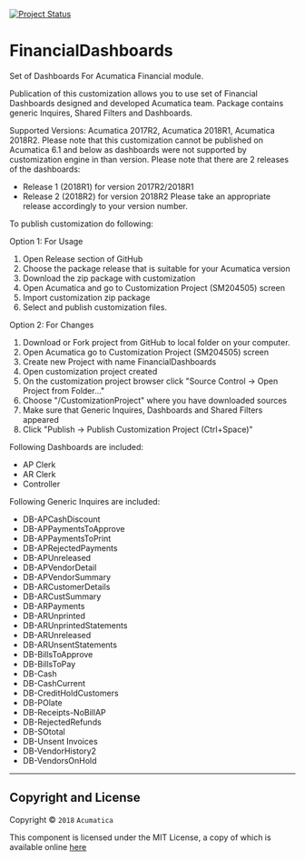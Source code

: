 [![Project Status](http://opensource.box.com/badges/active.svg)](http://opensource.box.com/badges)

# FinancialDashboards
Set of Dashboards For Acumatica Financial module.

Publication of this customization allows you to use set of Financial Dashboards designed and developed Acumatica team.
Package contains generic Inquires, Shared Filters and Dashboards.

Supported Versions: Acumatica 2017R2, Acumatica 2018R1, Acumatica 2018R2.
Please note that this customization cannot be published on Acumatica 6.1 and below as dashboards were not supported by customization engine in than version.
Please note that there are 2 releases of the dashboards:
- Release 1 (2018R1) for version 2017R2/2018R1
- Release 2 (2018R2) for version 2018R2
Please take an appropriate release accordingly to your version number.

To publish customization do following:

Option 1: For Usage
1) Open Release section of GitHub
2) Choose the package release that is suitable for your Acumatica version
3) Download the zip package with customization
4) Open Acumatica and go to Customization Project (SM204505) screen
5) Import customization zip package
6) Select and publish customization files.

Option 2: For Changes
1) Download or Fork project from GitHub to local folder on your computer.
2) Open Acumatica go to Customization Project (SM204505) screen
3) Create new Project with name FinancialDashboards
4) Open customization project created
5) On the customization project browser click "Source Control -> Open Project from Folder..."
6) Choose "<local project folder>/CustomizationProject" where you have downloaded sources
7) Make sure that Generic Inquires, Dashboards and Shared Filters appeared
8) Click "Publish -> Publish Customization Project (Ctrl+Space)"

Following Dashboards are included:
- AP Clerk
- AR Clerk
- Controller

Following Generic Inquires are included:
- DB-APCashDiscount
- DB-APPaymentsToApprove
- DB-APPaymentsToPrint
- DB-APRejectedPayments
- DB-APUnreleased
- DB-APVendorDetail
- DB-APVendorSummary
- DB-ARCustomerDetails
- DB-ARCustSummary
- DB-ARPayments
- DB-ARUnprinted
- DB-ARUnprintedStatements
- DB-ARUnreleased
- DB-ARUnsentStatements
- DB-BillsToApprove
- DB-BillsToPay
- DB-Cash
- DB-CashCurrent
- DB-CreditHoldCustomers
- DB-POlate
- DB-Receipts-NoBillAP
- DB-RejectedRefunds
- DB-SOtotal
- DB-Unsent Invoices
- DB-VendorHistory2
- DB-VendorsOnHold

------------

## Copyright and License

Copyright © `2018` `Acumatica`

This component is licensed under the MIT License, a copy of which is available online [here](LICENSE)
